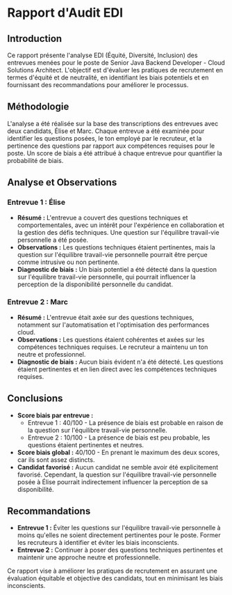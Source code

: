 
# Rapport d'Audit EDI

## Introduction
Ce rapport présente l'analyse EDI (Équité, Diversité, Inclusion) des entrevues menées pour le poste de Senior Java Backend Developer - Cloud Solutions Architect. L'objectif est d'évaluer les pratiques de recrutement en termes d'équité et de neutralité, en identifiant les biais potentiels et en fournissant des recommandations pour améliorer le processus.

## Méthodologie
L'analyse a été réalisée sur la base des transcriptions des entrevues avec deux candidats, Élise et Marc. Chaque entrevue a été examinée pour identifier les questions posées, le ton employé par le recruteur, et la pertinence des questions par rapport aux compétences requises pour le poste. Un score de biais a été attribué à chaque entrevue pour quantifier la probabilité de biais.

## Analyse et Observations

### Entrevue 1 : Élise
- **Résumé :** L'entrevue a couvert des questions techniques et comportementales, avec un intérêt pour l'expérience en collaboration et la gestion des défis techniques. Une question sur l'équilibre travail-vie personnelle a été posée.
- **Observations :** Les questions techniques étaient pertinentes, mais la question sur l'équilibre travail-vie personnelle pourrait être perçue comme intrusive ou non pertinente.
- **Diagnostic de biais :** Un biais potentiel a été détecté dans la question sur l'équilibre travail-vie personnelle, qui pourrait influencer la perception de la disponibilité personnelle du candidat.

### Entrevue 2 : Marc
- **Résumé :** L'entrevue était axée sur des questions techniques, notamment sur l'automatisation et l'optimisation des performances cloud.
- **Observations :** Les questions étaient cohérentes et axées sur les compétences techniques requises. Le recruteur a maintenu un ton neutre et professionnel.
- **Diagnostic de biais :** Aucun biais évident n'a été détecté. Les questions étaient pertinentes et en lien direct avec les compétences techniques requises.

## Conclusions
- **Score biais par entrevue :**
  - Entrevue 1 : 40/100 - La présence de biais est probable en raison de la question sur l'équilibre travail-vie personnelle.
  - Entrevue 2 : 10/100 - La présence de biais est peu probable, les questions étaient pertinentes et neutres.
- **Score biais global :** 40/100 - En prenant le maximum des deux scores, car ils sont assez distincts.
- **Candidat favorisé :** Aucun candidat ne semble avoir été explicitement favorisé. Cependant, la question sur l'équilibre travail-vie personnelle posée à Élise pourrait indirectement influencer la perception de sa disponibilité.

## Recommandations
- **Entrevue 1 :** Éviter les questions sur l'équilibre travail-vie personnelle à moins qu'elles ne soient directement pertinentes pour le poste. Former les recruteurs à identifier et éviter les biais inconscients.
- **Entrevue 2 :** Continuer à poser des questions techniques pertinentes et maintenir une approche neutre et professionnelle.

Ce rapport vise à améliorer les pratiques de recrutement en assurant une évaluation équitable et objective des candidats, tout en minimisant les biais inconscients.